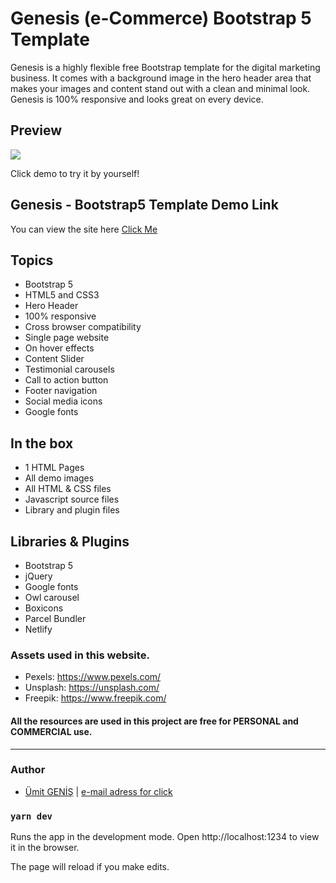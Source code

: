#  Genesis (e-Commerce) Bootstrap 5 Template  

Genesis is a highly flexible free Bootstrap template for the digital marketing business. It comes with a background image in the hero header area that makes your images and content stand out with a clean and minimal look. Genesis is 100% responsive and looks great on every device.

## Preview
![](./assets/gameRPS.gif)

Click demo to try it by yourself!

## Genesis - Bootstrap5 Template Demo Link

You can view the site here [Click Me](https://genesisecommerce.netlify.app/) 


## Topics

- Bootstrap 5
- HTML5 and CSS3
- Hero Header
- 100% responsive
- Cross browser compatibility
- Single page website
- On hover effects
- Content Slider
- Testimonial carousels
- Call to action button
- Footer navigation
- Social media icons
- Google fonts

## In the box
- 1 HTML Pages
- All demo images
- All HTML & CSS files
- Javascript source files
- Library and plugin files

## Libraries & Plugins
- Bootstrap 5
- jQuery
- Google fonts
- Owl carousel
- Boxicons
- Parcel Bundler
- Netlify

### Assets used in this website.
* Pexels: https://www.pexels.com/
* Unsplash: https://unsplash.com/
* Freepik: https://www.freepik.com/

#### All the resources are used in this project are free for PERSONAL and COMMERCIAL use.

***
### Author

* [Ümit GENİŞ](https://github.com/umitgenis/) | [e-mail adress for click](mailto:umitgenis@gmail.com) 

### `yarn dev`

Runs the app in the development mode.
Open http://localhost:1234 to view it in the browser.

The page will reload if you make edits.
